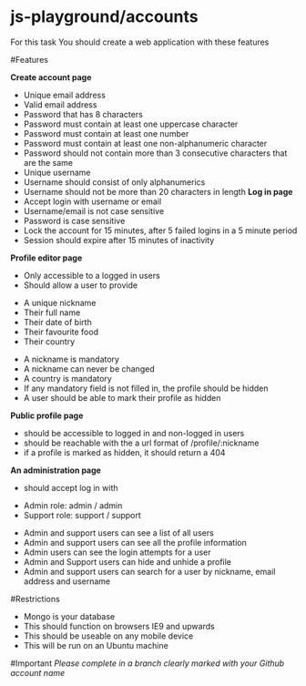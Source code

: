 js-playground/accounts
=============

For this task
You should create a web application with these features


#Features

**Create account page**
* Unique email address
* Valid email address
* Password that has 8 characters
* Password must contain at least one uppercase character
* Password must contain at least one number
* Password must contain at least one non-alphanumeric character
* Password should not contain more than 3 consecutive characters that are the same
* Unique username
* Username should consist of only alphanumerics
* Username should not be more than 20 characters in length
**Log in page**
* Accept login with username or email
* Username/email is not case sensitive
* Password is case sensitive
* Lock the account for 15 minutes, after 5 failed logins in a 5 minute period
* Session should expire after 15 minutes of inactivity

**Profile editor page**
* Only accessible to a logged in users
* Should allow a user to provide
 - A unique nickname
 - Their full name
 - Their date of birth
 - Their favourite food
 - Their country
* A nickname is mandatory
* A nickname can never be changed
* A country is mandatory
* If any mandatory field is not filled in, the profile should be hidden
* A user should be able to mark their profile as hidden

**Public profile page**
* should be accessible to logged in and non-logged in users
* should be reachable with the a url format of /profile/:nickname
* if a profile is marked as hidden, it should return a 404

**An administration page**
* should accept log in with
 - Admin role: admin / admin
 - Support role: support / support
* Admin and support users can see a list of all users
* Admin and support users can see all the profile information
* Admin users can see the login attempts for a user
* Admin and Support users can hide and unhide a profile
* Admin and support users can search for a user by nickname, email address and username
	
	

	
#Restrictions
* Mongo is your database
* This should function on browsers IE9 and upwards
* This should be useable on any mobile device
* This will be run on an Ubuntu machine


#Important
*Please complete in a branch clearly marked with your Github account name*

